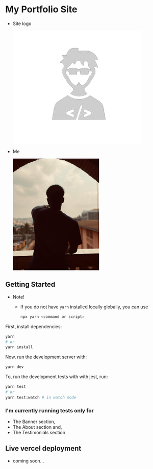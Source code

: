 # My Portfolio Site

- Site logo

  ![pwa logo](./public/logo.png)

- Me

  <img src="./public/rash-1.jpeg" height=350 width=270 />

## Getting Started

- Note!
  - If you do not have `yarn` installed locally globally, you can use

    ```bash
    npx yarn <command or script>
    ```

First, install dependencies:

```bash
yarn
# or
yarn install
```

Now, run the development server with:

```bash
yarn dev
```

To, run the development tests with with jest, run:

```bash
yarn test
# or
yarn test:watch # in watch mode
```

### I'm currently running tests only for

- The Banner section,
- The About section and,
- The Testimonials section

## Live vercel deployment

- coming soon...
